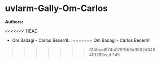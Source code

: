 # uvlarm-Gally-Om-Carlos

**Authors:**

<<<<<<< HEAD
- Om Badagi - Carlos Becerril...
=======
Om Badagi - Carlos Becerril
>>>>>>> f24fccd974b079f9b9d3562d84540f763eadf145
